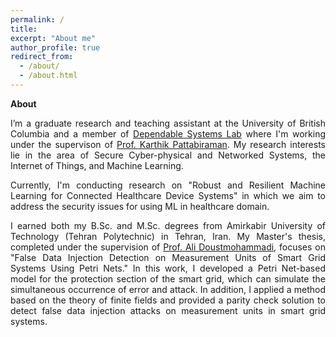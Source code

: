 ```yaml
---
permalink: /
title:
excerpt: "About me"
author_profile: true
redirect_from: 
  - /about/
  - /about.html
---
```


<b> About </b>
<p align="justify"> I’m a graduate research and teaching assistant at the University of British Columbia and a member of <a href="https://blogs.ubc.ca/dependablesystemslab/">Dependable Systems Lab</a> where I'm working under the supervison of <a href="https://ece.ubc.ca/karthik-pattabiraman/">Prof. Karthik Pattabiraman</a>. My research interests lie in the area of Secure Cyber-physical and Networked Systems, the Internet of Things, and Machine Learning.</p>

<p align="justify"> Currently, I'm conducting research on "Robust and Resilient Machine Learning for Connected Healthcare Device Systems" in which we aim to address the security issues for using ML in healthcare domain. </p>

<p align="justify"> I earned both my B.Sc. and M.Sc. degrees from Amirkabir University of Technology (Tehran Polytechnic) in Tehran, Iran. My Master's thesis, completed under the supervision of <a href="https://aut.ac.ir/cv/2115/Ali%20Mohammadi">Prof. Ali Doustmohammadi</a>, focuses on "False Data Injection Detection on Measurement Units of Smart Grid Systems Using Petri Nets." In this work, I developed a Petri Net-based model for the protection section of the smart grid, which can simulate the simultaneous occurrence of error and attack. In addition, I applied a method based on the theory of finite fields and provided a parity check solution to detect false data injection attacks on measurement units in smart grid systems. </p>

